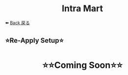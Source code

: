 <h1 align="center">Intra Mart</h1>

⬅️
[Back 戻る](../README.md)


<h2 align="left">⭐Re-Apply Setup⭐</h2>



<h1 align="center">⭐⭐Coming Soon⭐⭐</h1>